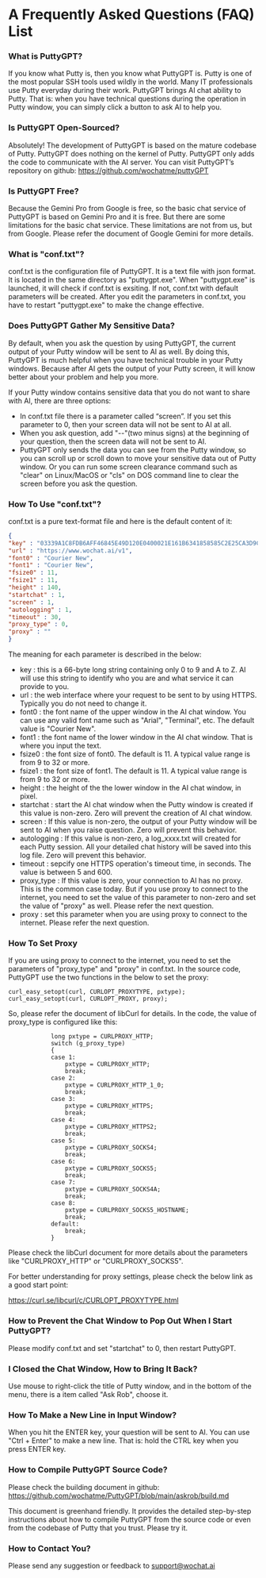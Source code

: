 # A Frequently Asked Questions (FAQ) List

### What is PuttyGPT?

If you know what Putty is, then you know what PuttyGPT is. Putty is one of the most popular SSH tools used wildly in the world. Many IT professionals use Putty everyday during their work. PuttyGPT brings AI chat ability to Putty. That is: when you have technical questions during the operation in Putty window, you can simply click a button to ask AI to help you.

### Is PuttyGPT Open-Sourced?

Absolutely! The development of PuttyGPT is based on the mature codebase of Putty. PuttyGPT does nothing on the kernel of Putty. PuttyGPT only adds the code to communicate with the AI server. You can visit PuttyGPT’s repository on github: https://github.com/wochatme/puttyGPT

### Is PuttyGPT Free?

Because the Gemini Pro from Google is free, so the basic chat service of PuttyGPT is based on Gemini Pro and it is free. But there are some limitations for the basic chat service. These limitations are not from us, but from Google. Please refer the document of Google Gemini for more details.

### What is "conf.txt"?

conf.txt is the configuration file of PuttyGPT. It is a text file with json format. It is located in the same directory as "puttygpt.exe". When "puttygpt.exe" is launched, it will check if conf.txt is exsiting. If not, conf.txt with default parameters will be created. After you edit the parameters in conf.txt, you have to restart "puttygpt.exe" to make the change effective.

### Does PuttyGPT Gather My Sensitive Data?

By default, when you ask the question by using PuttyGPT, the current output of your Putty window will be sent to AI as well. By doing this, PuttyGPT is much helpful when you have technical trouble in your Putty windows. Because after AI gets the output of your Putty screen, it will know better about your problem and help you more.

If your Putty window contains sensitive data that you do not want to share with AI, there are three options:

- In conf.txt file there is a parameter called “screen”. If you set this parameter to 0, then your screen data will not be sent to AI at all.
- When you ask question, add "--"(two minus signs) at the beginning of your question, then the screen data will not be sent to AI.
- PuttyGPT only sends the data you can see from the Putty window, so you can scroll up or scroll down to move your sensitive data out of Putty window. Or you can run some screen clearance command such as "clear" on Linux/MacOS or "cls" on DOS command line to clear the screen before you ask the question.

### How To Use "conf.txt"?

conf.txt is a pure text-format file and here is the default content of it:
```json
{
"key" : "03339A1C8FDB6AFF46845E49D120E0400021E161B6341858585C2E25CA3D9C01CA",
"url" : "https://www.wochat.ai/v1",
"font0" : "Courier New",
"font1" : "Courier New",
"fsize0" : 11,
"fsize1" : 11,
"height" : 140,
"startchat" : 1,
"screen" : 1,
"autologging" : 1,
"timeout" : 30,
"proxy_type" : 0,
"proxy" : ""
}
```

The meaning for each parameter is described in the below:
- key : this is a 66-byte long string containing only 0 to 9 and A to Z. AI will use this string to identify who you are and what service it can provide to you.
- url : the web interface where your request to be sent to by using HTTPS. Typically you do not need to change it.
- font0 : the font name of the upper window in the AI chat window. You can use any valid font name such as "Arial", "Terminal", etc. The default value is "Courier New".
- font1 : the font name of the lower window in the AI chat window. That is where you input the text.
- fsize0 : the font size of font0. The default is 11. A typical value range is from 9 to 32 or more.
- fsize1 : the font size of font1. The default is 11. A typical value range is from 9 to 32 or more.
- height : the height of the the lower window in the AI chat window, in pixel.
- startchat : start the AI chat window when the Putty window is created if this value is non-zero. Zero will prevent the creation of AI chat window.
- screen : If this value is non-zero, the output of your Putty window will be sent to AI when you raise question. Zero will prevent this behavior.
- autologging : If this value is non-zero, a log_xxxx.txt will created for each Putty session. All your detailed chat history will be saved into this log file. Zero will prevent this behavior.
- timeout : sepcify one HTTPS operation's timeout time, in seconds. The value is between 5 and 600.
- proxy_type : If this value is zero, your connection to AI has no proxy. This is the common case today. But if you use proxy to connect to the internet, you need to set the value of this parameter to non-zero and set the value of "proxy" as well. Please refer the next question.
- proxy : set this parameter when you are using proxy to connect to the internet. Please refer the next question.

### How To Set Proxy
If you are using proxy to connect to the internet, you need to set the parameters of "proxy_type" and "proxy" in conf.txt. In the source code, PuttyGPT use the two functions in the below to set the proxy:
```
curl_easy_setopt(curl, CURLOPT_PROXYTYPE, pxtype);
curl_easy_setopt(curl, CURLOPT_PROXY, proxy);
```
So, please refer the document of libCurl for details. In the code, the value of proxy_type is configured like this:
```
            long pxtype = CURLPROXY_HTTP;
            switch (g_proxy_type)
            {
            case 1:
                pxtype = CURLPROXY_HTTP;
                break;
            case 2:
                pxtype = CURLPROXY_HTTP_1_0;
                break;
            case 3:
                pxtype = CURLPROXY_HTTPS;
                break;
            case 4:
                pxtype = CURLPROXY_HTTPS2;
                break;
            case 5:
                pxtype = CURLPROXY_SOCKS4;
                break;
            case 6:
                pxtype = CURLPROXY_SOCKS5;
                break;
            case 7:
                pxtype = CURLPROXY_SOCKS4A;
                break;
            case 8:
                pxtype = CURLPROXY_SOCKS5_HOSTNAME;
                break;
            default:
                break;
            }
```

Please check the libCurl document for more details about the parameters like "CURLPROXY_HTTP" or "CURLPROXY_SOCKS5".

For better understanding for proxy settings, please check the below link as a good start point:

https://curl.se/libcurl/c/CURLOPT_PROXYTYPE.html


### How to Prevent the Chat Window to Pop Out When I Start PuttyGPT?

Please modify conf.txt and set "startchat" to 0, then restart PuttyGPT.


### I Closed the Chat Window, How to Bring It Back?

Use mouse to right-click the title of Putty window, and in the bottom of the menu, there is a item called "Ask Rob", choose it.


### How To Make a New Line in Input Window?
When you hit the ENTER key, your question will be sent to AI. You can use "Ctrl + Enter" to make a new line. That is: hold the CTRL key when you press ENTER key.

### How to Compile PuttyGPT Source Code?

Please check the building document in github: https://github.com/wochatme/PuttyGPT/blob/main/askrob/build.md

This document is greenhand friendly. It provides the detailed step-by-step instructions about how to compile PuttyGPT from the source code or even from the codebase of Putty that you trust. Please try it.

### How to Contact You?

Please send any suggestion or feedback to support@wochat.ai


